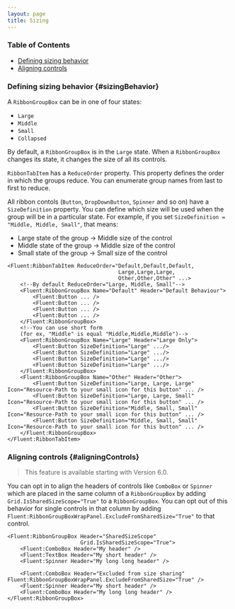 ```yaml
---
layout: page
title: Sizing
---
```


### Table of Contents
- [Defining sizing behavior](#sizingBehavior)
- [Aligning controls](#aligningControls)

### Defining sizing behavior {#sizingBehavior}

A `RibbonGroupBox` can be in one of four states:

- `Large`
- `Middle`
- `Small`
- `Collapsed`

By default, a `RibbonGroupBox` is in the `Large` state.
When a `RibbonGroupBox` changes its state, it changes the size of all its controls.

`RibbonTabItem` has a `ReduceOrder` property.
This property defines the order in which the groups reduce.
You can enumerate group names from last to first to reduce.

All ribbon contols (`Button`, `DropDownButton`, `Spinner` and so on) have a `SizeDefinition` property.
You can define which size will be used when the group will be in a particular state.
For example, if you set `SizeDefinition = "Middle, Middle, Small"`, that means:

* Large state of the group -> Middle size of the control
* Middle state of the group -> Middle size of the control
* Small state of the group -> Small size of the control

```xaml
<Fluent:RibbonTabItem ReduceOrder="Default,Default,Default,
                                   Large,Large,Large,
                                   Other,Other,Other" ...>
    <!--By default ReduceOrder="Large, Middle, Small"-->
    <Fluent:RibbonGroupBox Name="Default" Header="Default Behaviour">
        <Fluent:Button ... />
        <Fluent:Button ... />
        <Fluent:Button ... />
        <Fluent:Button ... />
    </Fluent:RibbonGroupBox>
    <!--You can use short form
    (for ex, "Middle" is equal "Middle,Middle,Middle")-->
    <Fluent:RibbonGroupBox Name="Large" Header="Large Only">
        <Fluent:Button SizeDefinition="Large" .../>
        <Fluent:Button SizeDefinition="Large" .../>
        <Fluent:Button SizeDefinition="Large" .../>
        <Fluent:Button SizeDefinition="Large" .../>
    </Fluent:RibbonGroupBox>
    <Fluent:RibbonGroupBox Name="Other" Header="Other">
        <Fluent:Button SizeDefinition="Large, Large, Large" Icon="Resource-Path to your small icon for this button" ... />
        <Fluent:Button SizeDefinition="Large, Large, Small" Icon="Resource-Path to your small icon for this button" ... />
        <Fluent:Button SizeDefinition="Middle, Small, Small" Icon="Resource-Path to your small icon for this button" ... />
        <Fluent:Button SizeDefinition="Middle, Small, Small" Icon="Resource-Path to your small icon for this button" ... />
    </Fluent:RibbonGroupBox>
</Fluent:RibbonTabItem>
```

### Aligning controls {#aligningControls}

> This feature is available starting with Version 6.0.

You can opt in to align the headers of controls like `ComboBox` or `Spinner` which are placed in the same column of a `RibbonGroupBox` by adding `Grid.IsSharedSizeScope="True"` to a `RibbonGroupBox`.
You can opt out of this behavior for single controls in that column by adding `Fluent:RibbonGroupBoxWrapPanel.ExcludeFromSharedSize="True"` to that control.

```xaml
<Fluent:RibbonGroupBox Header="SharedSizeScope"
                       Grid.IsSharedSizeScope="True">
    <Fluent:ComboBox Header="My header" />
    <Fluent:TextBox Header="My short header" />
    <Fluent:Spinner Header="My long long header" />

    <Fluent:ComboBox Header="Excluded from size sharing" Fluent:RibbonGroupBoxWrapPanel.ExcludeFromSharedSize="True" />
    <Fluent:Spinner Header="My short header" />
    <Fluent:ComboBox Header="My long long header" />
</Fluent:RibbonGroupBox>
```